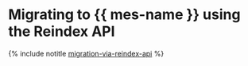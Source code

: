 # Migrating to {{ mes-name }} using the Reindex API

{% include notitle [migration-via-reindex-api](../../_tutorials/dataplatform/migration-via-reindex-api.md) %}
